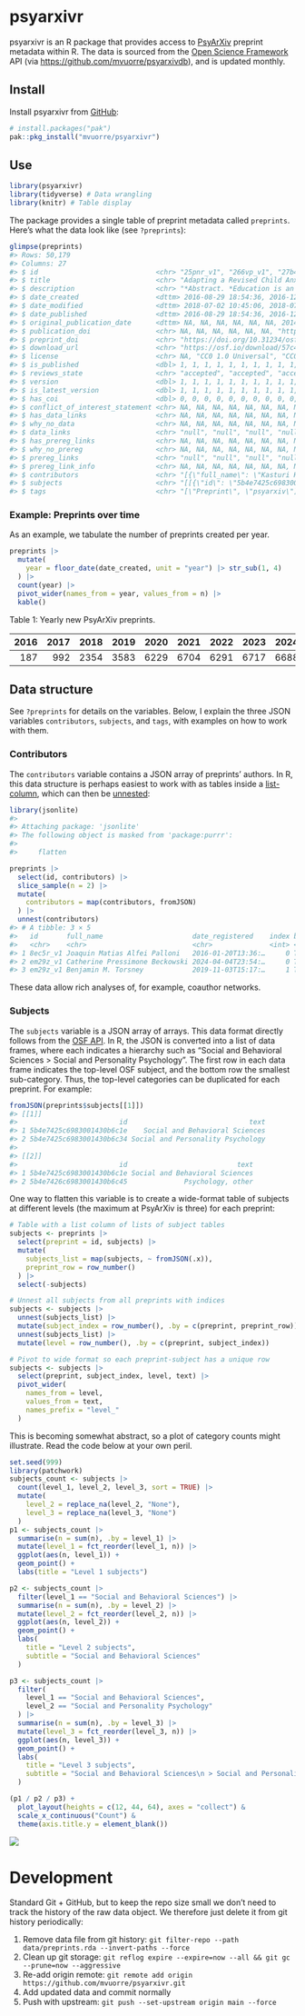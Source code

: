 

<!-- README.md is generated from README.qmd. Please edit that file -->

# psyarxivr

psyarxivr is an R package that provides access to
[PsyArXiv](https://osf.io/preprints/psyarxiv) preprint metadata within
R. The data is sourced from the [Open Science
Framework](https://osf.io/) API (via
<https://github.com/mvuorre/psyarxivdb>), and is updated monthly.

## Install

Install psyarxivr from [GitHub](https://github.com/mvuorre/psyarxivr):

``` r
# install.packages("pak")
pak::pkg_install("mvuorre/psyarxivr")
```

## Use

``` r
library(psyarxivr)
library(tidyverse) # Data wrangling
library(knitr) # Table display
```

The package provides a single table of preprint metadata called
`preprints`. Here’s what the data look like (see `?preprints`):

``` r
glimpse(preprints)
#> Rows: 50,179
#> Columns: 27
#> $ id                             <chr> "25pnr_v1", "266vp_v1", "27b43_v1", "2q…
#> $ title                          <chr> "Adapting a Revised Child Anxiety and D…
#> $ description                    <chr> "*Abstract. *Education is an important …
#> $ date_created                   <dttm> 2016-08-29 18:54:36, 2016-12-14 13:53:…
#> $ date_modified                  <dttm> 2018-07-02 10:45:06, 2018-07-02 10:45:…
#> $ date_published                 <dttm> 2016-08-29 18:54:36, 2016-12-14 14:49:…
#> $ original_publication_date      <dttm> NA, NA, NA, NA, NA, NA, 2014-12-31 13:…
#> $ publication_doi                <chr> NA, NA, NA, NA, NA, NA, "https://doi.or…
#> $ preprint_doi                   <chr> "https://doi.org/10.31234/osf.io/25pnr"…
#> $ download_url                   <chr> "https://osf.io/download/57c484ed594d90…
#> $ license                        <chr> NA, "CC0 1.0 Universal", "CC0 1.0 Unive…
#> $ is_published                   <dbl> 1, 1, 1, 1, 1, 1, 1, 1, 1, 1, 1, 1, 1, …
#> $ reviews_state                  <chr> "accepted", "accepted", "accepted", "ac…
#> $ version                        <dbl> 1, 1, 1, 1, 1, 1, 1, 1, 1, 1, 1, 1, 1, …
#> $ is_latest_version              <dbl> 1, 1, 1, 1, 1, 1, 1, 1, 1, 1, 1, 1, 1, …
#> $ has_coi                        <dbl> 0, 0, 0, 0, 0, 0, 0, 0, 0, 0, 0, 0, 0, …
#> $ conflict_of_interest_statement <chr> NA, NA, NA, NA, NA, NA, NA, NA, NA, NA,…
#> $ has_data_links                 <chr> NA, NA, NA, NA, NA, NA, NA, NA, NA, NA,…
#> $ why_no_data                    <chr> NA, NA, NA, NA, NA, NA, NA, NA, NA, NA,…
#> $ data_links                     <chr> "null", "null", "null", "null", "null",…
#> $ has_prereg_links               <chr> NA, NA, NA, NA, NA, NA, NA, NA, NA, NA,…
#> $ why_no_prereg                  <chr> NA, NA, NA, NA, NA, NA, NA, NA, NA, NA,…
#> $ prereg_links                   <chr> "null", "null", "null", "null", "null",…
#> $ prereg_link_info               <chr> NA, NA, NA, NA, NA, NA, NA, NA, NA, NA,…
#> $ contributors                   <chr> "[{\"full_name\": \"Kasturi Haldar\", \…
#> $ subjects                       <chr> "[[{\"id\": \"5b4e7425c6983001430b6c1e\…
#> $ tags                           <chr> "[\"Preprint\", \"psyarxiv\"]", "[\"awa…
```

### Example: Preprints over time

As an example, we tabulate the number of preprints created per year.

``` r
preprints |>
  mutate(
    year = floor_date(date_created, unit = "year") |> str_sub(1, 4)
  ) |>
  count(year) |>
  pivot_wider(names_from = year, values_from = n) |>
  kable()
```

<div id="tbl-year">

Table 1: Yearly new PsyArXiv preprints.

<div class="cell-output-display">

| 2016 | 2017 | 2018 | 2019 | 2020 | 2021 | 2022 | 2023 | 2024 |  2025 |
|-----:|-----:|-----:|-----:|-----:|-----:|-----:|-----:|-----:|------:|
|  187 |  992 | 2354 | 3583 | 6229 | 6704 | 6291 | 6717 | 6688 | 10434 |

</div>

</div>

## Data structure

See `?preprints` for details on the variables. Below, I explain the
three JSON variables `contributors`, `subjects`, and `tags`, with
examples on how to work with them.

### Contributors

The `contributors` variable contains a JSON array of preprints’ authors.
In R, this data structure is perhaps easiest to work with as tables
inside a
[list-column](https://r4ds.hadley.nz/rectangling.html#list-columns),
which can then be
[unnested](https://tidyr.tidyverse.org/reference/unnest.html):

``` r
library(jsonlite)
#> 
#> Attaching package: 'jsonlite'
#> The following object is masked from 'package:purrr':
#> 
#>     flatten

preprints |>
  select(id, contributors) |>
  slice_sample(n = 2) |>
  mutate(
    contributors = map(contributors, fromJSON)
  ) |>
  unnest(contributors)
#> # A tibble: 3 × 5
#>   id       full_name                      date_registered    index bibliographic
#>   <chr>    <chr>                          <chr>              <int> <lgl>        
#> 1 8ec5r_v1 Joaquin Matias Alfei Palloni   2016-01-20T13:36:…     0 TRUE         
#> 2 em29z_v1 Catherine Pressimone Beckowski 2024-04-04T23:54:…     0 TRUE         
#> 3 em29z_v1 Benjamin M. Torsney            2019-11-03T15:17:…     1 TRUE
```

These data allow rich analyses of, for example, coauthor networks.

### Subjects

The `subjects` variable is a JSON array of arrays. This data format
directly follows from the [OSF
API](https://developer.osf.io/#tag/Preprints). In R, the JSON is
converted into a list of data frames, where each indicates a hierarchy
such as “Social and Behavioral Sciences \> Social and Personality
Psychology”. The first row in each data frame indicates the top-level
OSF subject, and the bottom row the smallest sub-category. Thus, the
top-level categories can be duplicated for each preprint. For example:

``` r
fromJSON(preprints$subjects[[1]])
#> [[1]]
#>                         id                              text
#> 1 5b4e7425c6983001430b6c1e    Social and Behavioral Sciences
#> 2 5b4e7425c6983001430b6c34 Social and Personality Psychology
#> 
#> [[2]]
#>                         id                           text
#> 1 5b4e7425c6983001430b6c1e Social and Behavioral Sciences
#> 2 5b4e7426c6983001430b6c45              Psychology, other
```

One way to flatten this variable is to create a wide-format table of
subjects at different levels (the maximum at PsyArXiv is three) for each
preprint:

``` r
# Table with a list column of lists of subject tables
subjects <- preprints |>
  select(preprint = id, subjects) |>
  mutate(
    subjects_list = map(subjects, ~ fromJSON(.x)),
    preprint_row = row_number()
  ) |>
  select(-subjects)

# Unnest all subjects from all preprints with indices
subjects <- subjects |>
  unnest(subjects_list) |>
  mutate(subject_index = row_number(), .by = c(preprint, preprint_row)) |>
  unnest(subjects_list) |>
  mutate(level = row_number(), .by = c(preprint, subject_index))

# Pivot to wide format so each preprint-subject has a unique row
subjects <- subjects |>
  select(preprint, subject_index, level, text) |>
  pivot_wider(
    names_from = level,
    values_from = text,
    names_prefix = "level_"
  )
```

This is becoming somewhat abstract, so a plot of category counts might
illustrate. Read the code below at your own peril.

``` r
set.seed(999)
library(patchwork)
subjects_count <- subjects |>
  count(level_1, level_2, level_3, sort = TRUE) |>
  mutate(
    level_2 = replace_na(level_2, "None"),
    level_3 = replace_na(level_3, "None")
  )
p1 <- subjects_count |>
  summarise(n = sum(n), .by = level_1) |>
  mutate(level_1 = fct_reorder(level_1, n)) |>
  ggplot(aes(n, level_1)) +
  geom_point() +
  labs(title = "Level 1 subjects")

p2 <- subjects_count |>
  filter(level_1 == "Social and Behavioral Sciences") |>
  summarise(n = sum(n), .by = level_2) |>
  mutate(level_2 = fct_reorder(level_2, n)) |>
  ggplot(aes(n, level_2)) +
  geom_point() +
  labs(
    title = "Level 2 subjects",
    subtitle = "Social and Behavioral Sciences"
  )

p3 <- subjects_count |>
  filter(
    level_1 == "Social and Behavioral Sciences",
    level_2 == "Social and Personality Psychology"
  ) |>
  summarise(n = sum(n), .by = level_3) |>
  mutate(level_3 = fct_reorder(level_3, n)) |>
  ggplot(aes(n, level_3)) +
  geom_point() +
  labs(
    title = "Level 3 subjects",
    subtitle = "Social and Behavioral Sciences\n > Social and Personality Psychology"
  )

(p1 / p2 / p3) +
  plot_layout(heights = c(12, 44, 64), axes = "collect") &
  scale_x_continuous("Count") &
  theme(axis.title.y = element_blank())
```

![](man/figures/README-unnamed-chunk-7-1.png)

# Development

Standard Git + GitHub, but to keep the repo size small we don’t need to
track the history of the raw data object. We therefore just delete it
from git history periodically:

1.  Remove data file from git history:
    `git filter-repo --path data/preprints.rda --invert-paths --force`
2.  Clean up git storage:
    `git reflog expire --expire=now --all && git gc --prune=now --aggressive`
3.  Re-add origin remote:
    `git remote add origin https://github.com/mvuorre/psyarxivr.git`
4.  Add updated data and commit normally
5.  Push with upstream: `git push --set-upstream origin main --force`
